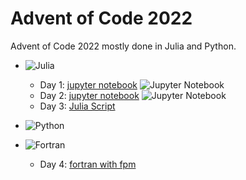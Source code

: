 # Advent of Code 2022

Advent of Code 2022 mostly done in Julia and Python.

[Advent of Code]: https://adventofcode.com/


* ![Julia](https://img.shields.io/badge/-Julia-9558B2?style=for-the-badge&logo=julia&logoColor=white)
	* Day 1: [jupyter notebook](Day1/Day1.ipynb) ![Jupyter Notebook](https://img.shields.io/badge/jupyter-%23FA0F00.svg?style=for-the-badge&logo=jupyter&logoColor=white)
	* Day 2: [jupyter notebook](Day2/Day2.ipynb) ![Jupyter Notebook](https://img.shields.io/badge/jupyter-%23FA0F00.svg?style=for-the-badge&logo=jupyter&logoColor=white)
	* Day 3: [Julia Script](Day3/Day3.jl)
 
* ![Python](https://img.shields.io/badge/python-3670A0?style=for-the-badge&logo=python&logoColor=ffdd54)


* ![Fortran](https://img.shields.io/badge/Fortran-%23734F96.svg?style=for-the-badge&logo=fortran&logoColor=white)
	* Day 4: [fortran with fpm](Day4/) 




